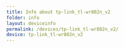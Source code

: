 ```yaml
---
title: Info about tp-link_tl-wr802n_v2
folder: info
layout: deviceinfo
permalink: /devices/tp-link_tl-wr802n_v2/
device: tp-link_tl-wr802n_v2
---
```


